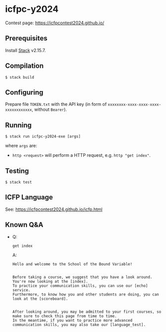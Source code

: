 icfpc-y2024
===========
Contest page: https://icfpcontest2024.github.io/

Prerequisites
-------------
Install [Stack][stack] v2.15.7.

Compilation
-----------
```console
$ stack build
```

Configuring
-----------
Prepare file `TOKEN.txt` with the API key (in form of `xxxxxxxx-xxxx-xxxx-xxxx-xxxxxxxxxxxx`, without `Bearer`).

Running
-------
```console
$ stack run icfpc-y2024-exe [args]
```

where `args` are:
- `http <request>` will perform a HTTP request, e.g. `http "get index"`.

Testing
-------
```console
$ stack test
```

[stack]: https://docs.haskellstack.org/en/stable/

ICFP Language
-------------

See: https://icfpcontest2024.github.io/icfp.html

Known Q&A
---------
- Q:
  ```text
  get index
  ```
  A:
  ```text
  Hello and welcome to the School of the Bound Variable!


  Before taking a course, we suggest that you have a look around.
  You're now looking at the [index].
  To practice your communication skills, you can use our [echo] service.
  Furthermore, to know how you and other students are doing, you can look at the [scoreboard].


  After looking around, you may be admitted to your first courses, so make sure to check this page from time to time.
  In the meantime, if you want to practice more advanced communication skills, you may also take our [language_test].
  ```

